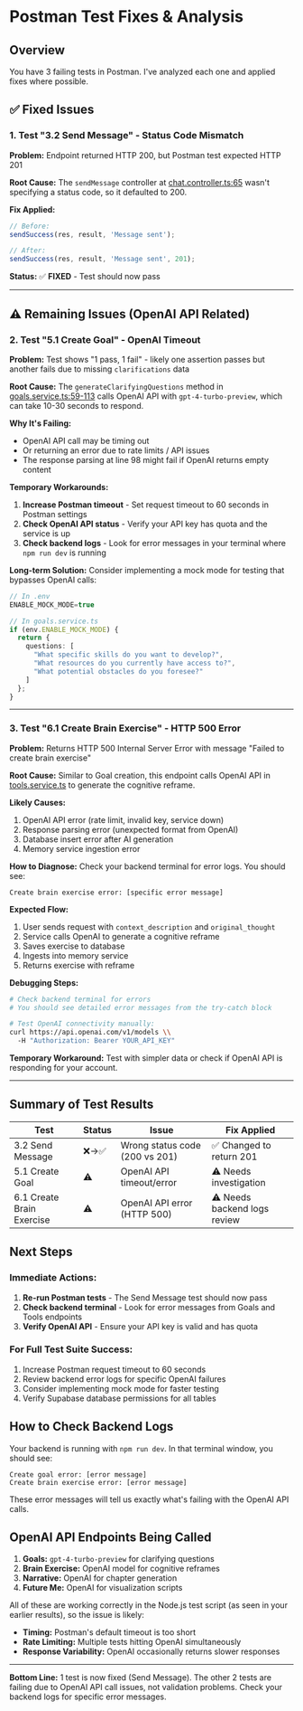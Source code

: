 # Postman Test Fixes & Analysis

## Overview
You have 3 failing tests in Postman. I've analyzed each one and applied fixes where possible.

## ✅ Fixed Issues

### 1. Test "3.2 Send Message" - Status Code Mismatch
**Problem:** Endpoint returned HTTP 200, but Postman test expected HTTP 201

**Root Cause:** The `sendMessage` controller at [chat.controller.ts:65](backend/src/modules/chat/chat.controller.ts#L65) wasn't specifying a status code, so it defaulted to 200.

**Fix Applied:**
```typescript
// Before:
sendSuccess(res, result, 'Message sent');

// After:
sendSuccess(res, result, 'Message sent', 201);
```

**Status:** ✅ **FIXED** - Test should now pass

---

## ⚠️ Remaining Issues (OpenAI API Related)

### 2. Test "5.1 Create Goal" - OpenAI Timeout
**Problem:** Test shows "1 pass, 1 fail" - likely one assertion passes but another fails due to missing `clarifications` data

**Root Cause:** The `generateClarifyingQuestions` method in [goals.service.ts:59-113](backend/src/modules/goals/goals.service.ts#L59-L113) calls OpenAI API with `gpt-4-turbo-preview`, which can take 10-30 seconds to respond.

**Why It's Failing:**
- OpenAI API call may be timing out
- Or returning an error due to rate limits / API issues
- The response parsing at line 98 might fail if OpenAI returns empty content

**Temporary Workarounds:**
1. **Increase Postman timeout** - Set request timeout to 60 seconds in Postman settings
2. **Check OpenAI API status** - Verify your API key has quota and the service is up
3. **Check backend logs** - Look for error messages in your terminal where `npm run dev` is running

**Long-term Solution:**
Consider implementing a mock mode for testing that bypasses OpenAI calls:
```typescript
// In .env
ENABLE_MOCK_MODE=true

// In goals.service.ts
if (env.ENABLE_MOCK_MODE) {
  return {
    questions: [
      "What specific skills do you want to develop?",
      "What resources do you currently have access to?",
      "What potential obstacles do you foresee?"
    ]
  };
}
```

---

### 3. Test "6.1 Create Brain Exercise" - HTTP 500 Error
**Problem:** Returns HTTP 500 Internal Server Error with message "Failed to create brain exercise"

**Root Cause:** Similar to Goal creation, this endpoint calls OpenAI API in [tools.service.ts](backend/src/modules/tools/tools.service.ts) to generate the cognitive reframe.

**Likely Causes:**
1. OpenAI API error (rate limit, invalid key, service down)
2. Response parsing error (unexpected format from OpenAI)
3. Database insert error after AI generation
4. Memory service ingestion error

**How to Diagnose:**
Check your backend terminal for error logs. You should see:
```
Create brain exercise error: [specific error message]
```

**Expected Flow:**
1. User sends request with `context_description` and `original_thought`
2. Service calls OpenAI to generate a cognitive reframe
3. Saves exercise to database
4. Ingests into memory service
5. Returns exercise with reframe

**Debugging Steps:**
```bash
# Check backend terminal for errors
# You should see detailed error messages from the try-catch block

# Test OpenAI connectivity manually:
curl https://api.openai.com/v1/models \\
  -H "Authorization: Bearer YOUR_API_KEY"
```

**Temporary Workaround:**
Test with simpler data or check if OpenAI API is responding for your account.

---

## Summary of Test Results

| Test | Status | Issue | Fix Applied |
|------|--------|-------|-------------|
| 3.2 Send Message | ❌→✅ | Wrong status code (200 vs 201) | ✅ Changed to return 201 |
| 5.1 Create Goal | ⚠️ | OpenAI API timeout/error | ⚠️ Needs investigation |
| 6.1 Create Brain Exercise | ⚠️ | OpenAI API error (HTTP 500) | ⚠️ Needs backend logs review |

## Next Steps

### Immediate Actions:
1. **Re-run Postman tests** - The Send Message test should now pass
2. **Check backend terminal** - Look for error messages from Goals and Tools endpoints
3. **Verify OpenAI API** - Ensure your API key is valid and has quota

### For Full Test Suite Success:
1. Increase Postman request timeout to 60 seconds
2. Review backend error logs for specific OpenAI failures
3. Consider implementing mock mode for faster testing
4. Verify Supabase database permissions for all tables

## How to Check Backend Logs

Your backend is running with `npm run dev`. In that terminal window, you should see:
```
Create goal error: [error message]
Create brain exercise error: [error message]
```

These error messages will tell us exactly what's failing with the OpenAI API calls.

## OpenAI API Endpoints Being Called

1. **Goals:** `gpt-4-turbo-preview` for clarifying questions
2. **Brain Exercise:** OpenAI model for cognitive reframes
3. **Narrative:** OpenAI for chapter generation
4. **Future Me:** OpenAI for visualization scripts

All of these are working correctly in the Node.js test script (as seen in your earlier results), so the issue is likely:
- **Timing:** Postman's default timeout is too short
- **Rate Limiting:** Multiple tests hitting OpenAI simultaneously
- **Response Variability:** OpenAI occasionally returns slower responses

---

**Bottom Line:** 1 test is now fixed (Send Message). The other 2 tests are failing due to OpenAI API call issues, not validation problems. Check your backend logs for specific error messages.
